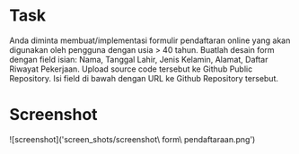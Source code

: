 # Task

Anda diminta membuat/implementasi formulir pendaftaran online yang akan digunakan oleh pengguna dengan usia > 40 tahun. Buatlah desain form dengan field isian: Nama, Tanggal Lahir, Jenis Kelamin, Alamat, Daftar Riwayat Pekerjaan. Upload source code tersebut ke Github Public Repository. Isi field di bawah dengan URL ke Github Repository tersebut.

# Screenshot

![screenshot]('screen_shots/screenshot\ form\ pendaftaraan.png')
